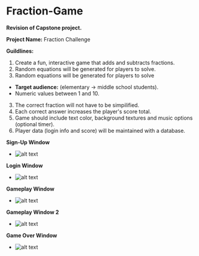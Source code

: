 # Fraction-Game

**Revision of Capstone project.**

**Project Name:** Fraction Challenge

**Guildlines:**

1. Create a fun, interactive game that adds and subtracts fractions.
2. Random equations will be generated for players to solve. 
2. Random equations will be generated for players to solve
  - **Target audience:** (elementary -> middle school students).
  - Numeric values between 1 and 10.
3. The correct fraction will not have to be simpilified.
4. Each correct answer increases the player's score total.
5. Game should include text color, background textures and music options (optional timer).
6. Player data (login info and score) will be maintained with a database.

**Sign-Up Window**
 - ![alt text](https://puu.sh/GYVXa/da61319653.png)

**Login Window**
 - ![alt text](https://puu.sh/GYVWM/fa63927953.png)

**Gameplay Window**
 - ![alt text](https://puu.sh/GYWkB/a849c99446.png)

**Gameplay Window 2**
 - ![alt text](https://puu.sh/GYWkX/be1af07a40.png)

**Game Over Window**
 - ![alt text](https://puu.sh/GYWlQ/269559702f.png)
